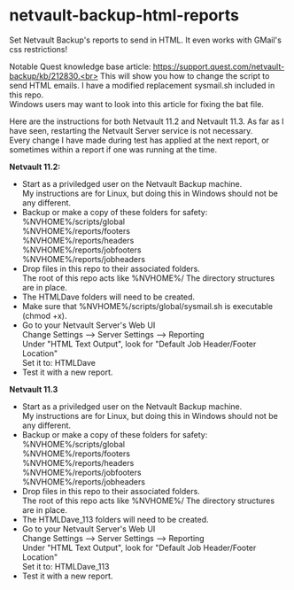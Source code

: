 # netvault-backup-html-reports
Set Netvault Backup's reports to send in HTML. It even works with GMail's css restrictions!

Notable Quest knowledge base article: https://support.quest.com/netvault-backup/kb/212830.<br>
This will show you how to change the script to send HTML emails. I have a modified replacement sysmail.sh included in this repo.<br>
Windows users may want to look into this article for fixing the bat file.<br>

Here are the instructions for both Netvault 11.2 and Netvault 11.3.
As far as I have seen, restarting the Netvault Server service is not necessary.<br>
Every change I have made during test has applied at the next report, or sometimes within a report if one was running at the time.

<b>Netvault 11.2:</b><br>
* Start as a priviledged user on the Netvault Backup machine.<br>
   My instructions are for Linux, but doing this in Windows should not be any different.
* Backup or make a copy of these folders for safety:<br>
   %NVHOME%/scripts/global<br>
   %NVHOME%/reports/footers<br>
   %NVHOME%/reports/headers<br>
   %NVHOME%/reports/jobfooters<br>
   %NVHOME%/reports/jobheaders<br>
* Drop files in this repo to their associated folders.<br>
   The root of this repo acts like %NVHOME%/
   The directory structures are in place.
* The HTMLDave folders will need to be created.
* Make sure that %NVHOME%/scripts/global/sysmail.sh is executable (chmod +x).
* Go to your Netvault Server's Web UI<br>
   Change Settings --> Server Settings --> Reporting<br>
   Under "HTML Text Output", look for "Default Job Header/Footer Location"<br>
   Set it to: HTMLDave
* Test it with a new report.

<b>Netvault 11.3</b><br>
* Start as a priviledged user on the Netvault Backup machine.<br>
   My instructions are for Linux, but doing this in Windows should not be any different.
* Backup or make a copy of these folders for safety:<br>
   %NVHOME%/scripts/global<br>
   %NVHOME%/reports/footers<br>
   %NVHOME%/reports/headers<br>
   %NVHOME%/reports/jobfooters<br>
   %NVHOME%/reports/jobheaders<br>
* Drop files in this repo to their associated folders.<br>
   The root of this repo acts like %NVHOME%/
   The directory structures are in place.
* The HTMLDave_113 folders will need to be created.
* Go to your Netvault Server's Web UI<br>
   Change Settings --> Server Settings --> Reporting<br>
   Under "HTML Text Output", look for "Default Job Header/Footer Location"<br>
   Set it to: HTMLDave_113
* Test it with a new report.
